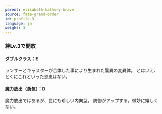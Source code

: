 ```yaml
---
parent: elisabeth-bathory-brave
source: fate-grand-order
id: profile-3
language: ja
weight: 3
---
```


### 絆Lv.3で開放

#### ダブルクラス：E

ランサーとキャスターが合体した事により生まれた驚異の変異体。
とはいえ、とくにこれといった恩恵はない。

#### 魔力放出（勇気）：D

魔力放出ではあるが、世にも珍しい内向型。
防御がアップする。微妙に嬉しくない。
